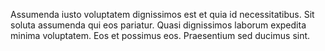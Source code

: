 Assumenda iusto voluptatem dignissimos est et quia id necessitatibus. Sit soluta assumenda qui eos pariatur. Quasi dignissimos laborum expedita minima voluptatem. Eos et possimus eos. Praesentium sed ducimus sint.